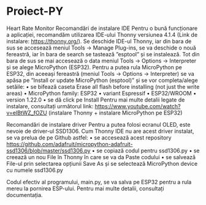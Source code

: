 # Proiect-PY
Heart Rate Monitor
Recomandări de instalare IDE
Pentru o bună funcționare a aplicației, recomandăm utilizarea IDE-ului Thonny versiunea 4.1.4 (Link de instalare: https://thonny.org/).
	Se deschide IDE-ul Thonny, iar din bara de sus se accesează meniul Tools -> Manage Plug-ins, se va deschide o nouă fereastră, iar în bara de search se tastează ”esptool” și se instalează.
	Tot din bara de sus se mai accesează o data meniul Tools -> Options -> Interpreter și se alege MicroPython (ESP32). Pentru a putea rula MicroPython pe ESP32, din aceeași fereastră (meniul Tools -> Options -> Interpreter) se va apăsa pe ”Install or update MicroPython (esptool)” și se vor completa/alege setăile:
•	se bifează caseta Erase all flash before installing (not just the write areas)
•	MicroPython family: ESP32
•	variant Espressif • ESP32/WROOM
•	version 1.22.0
•	se dă click pe Install
Pentru mai multe detalii legate de instalare, consultați următorul link: https://www.youtube.com/watch?v=elBtWZ_fOZU (instalare Thonny + instalare MicroPython pe ESP32)


Recomandări de instalare driver 
Pentru a putea folosi ecranul OLED, este nevoie de driver-ul SSD1306. Cum Thonny IDE nu are acest driver instalat, se va prelua de pe Github astfel:
•	se accesează acest repository https://github.com/adafruit/micropython-adafruit-ssd1306/blob/master/ssd1306.py
•	se copiază codul pentru ssd1306.py
•	se creează un nou File în Thonny în care se va da Paste codului
•	se salvează File-ul prin selectarea opțiunii Save As și se selectează MicroPython device cu numele ssd1306.py

Codul efectiv al programului, main.py, se va salva pe ESP32 pentru a rula mereu la pornirea ESP-ului.
Pentru mai multe detalii, consultați documentația.

